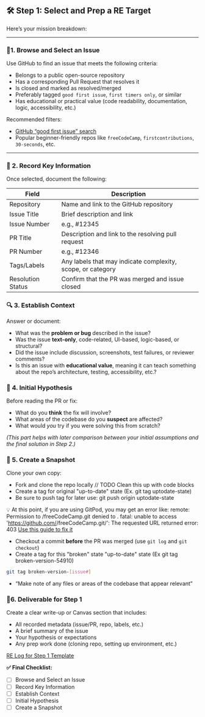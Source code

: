 ## 🛠 Step 1: Select and Prep a RE Target

Here’s your mission breakdown:

---

### 🧩1. **Browse and Select an Issue**

Use GitHub to find an issue that meets the following criteria:

- Belongs to a public open-source repository
- Has a corresponding Pull Request that resolves it
- Is closed and marked as resolved/merged
- Preferably tagged `good first issue`, `first timers only`, or similar
- Has educational or practical value (code readability, documentation, logic, accessibility, etc.)

Recommended filters:

- [GitHub “good first issue” search](https://github.com/search?q=label%3A%22good+first+issue%22+state%3Aopen+archived%3Afalse&type=issues)
- Popular beginner-friendly repos like `freeCodeCamp`, `firstcontributions`, `30-seconds`, etc.

---

### 📝 2. Record Key Information

Once selected, document the following:

| Field | Description |
| --- | --- |
| Repository | Name and link to the GitHub repository |
| Issue Title | Brief description and link |
| Issue Number | e.g., #12345 |
| PR Title | Description and link to the resolving pull request |
| PR Number | e.g., #12346 |
| Tags/Labels | Any labels that may indicate complexity, scope, or category |
| Resolution Status | Confirm that the PR was merged and issue closed |

### 🔍 3. **Establish Context**

Answer or document:

- What was the **problem or bug** described in the issue?
- Was the issue **text-only**, code-related, UI-based, logic-based, or structural?
- Did the issue include discussion, screenshots, test failures, or reviewer comments?
- Is this an issue with **educational value**, meaning it can teach something about the repo’s architecture, testing, accessibility, etc.?

### 🧠 4. **Initial Hypothesis**

Before reading the PR or fix:

- What do you **think** the fix will involve?
- What areas of the codebase do you **suspect** are affected?
- What would *you* try if you were solving this from scratch?

*(This part helps with later comparison between your initial assumptions and the final solution in Step 2.)*

### 📸 5. **Create a Snapshot**

Clone your own copy:

- Fork and clone the repo locally
// TODO Clean this up with code blocks
- Create a tag for original "up-to-date" state (Ex. git tag uptodate-state)
- Be sure to push tag for later use: git push origin uptodate-state

<aside>

💡 At this point, if you are using GitPod, you may get an error like:
remote: Permission to <username>/freeCodeCamp.git denied to <username>.
fatal: unable to access 'https://github.com/<username>/freeCodeCamp.git/': The requested URL returned error: 403
[Use this guide to fix it](https://www.notion.so/docs/gitpod-authentication-help.md)

</aside>

- Checkout a commit **before** the PR was merged (use `git log` and `git checkout`)
- Create a tag for this "broken" state "up-to-date" state (Ex git tag broken-version-54910)

```bash
git tag broken-version-[issue#]
```

- “Make note of any files or areas of the codebase that appear relevant”

### 📝6. Deliverable for Step 1

Create a clear write-up or Canvas section that includes:

- All recorded metadata (issue/PR, repo, labels, etc.)
- A brief summary of the issue
- Your hypothesis or expectations
- Any prep work done (cloning repo, setting up environment, etc.)

[RE Log for Step 1 Template](re-log-for-step-1-template.md)

**✅ Final Checklist:**

- [ ]  Browse and Select an Issue
- [ ]  Record Key Information
- [ ]  Establish Context
- [ ]  Initial Hypothesis
- [ ]  Create a Snapshot